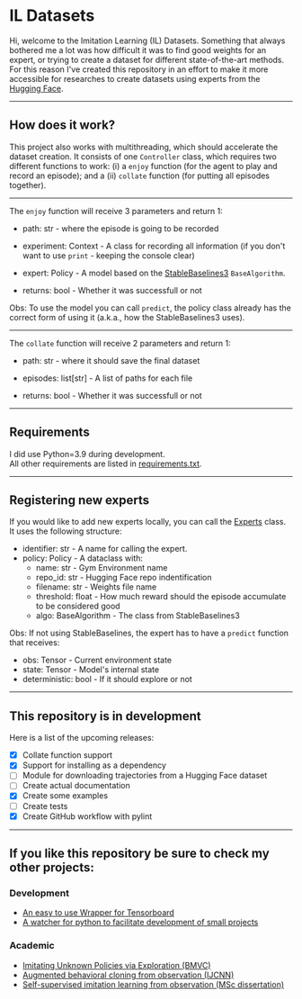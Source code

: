 # IL Datasets

Hi, welcome to the Imitation Learning (IL) Datasets.
Something that always bothered me a lot was how difficult it was to find good weights for an expert, or trying to create a dataset for different state-of-the-art methods.
For this reason I've created this repository in an effort to make it more accessible for researches to create datasets using experts from the [Hugging Face](https://huggingface.co/models?pipeline_tag=reinforcement-learning).

--- 
## How does it work?

This project also works with multithreading, which should accelerate the dataset creation.
It consists of one ``Controller`` class, which requires two different functions to work: (i) a ``enjoy`` function (for the agent to play and record an episode); and a (ii) ``collate`` function (for putting all episodes together).

---

The ``enjoy`` function will receive 3 parameters and return 1:

* path: str - where the episode is going to be recorded
* experiment: Context - A class for recording all information (if you don't want to use `print` - keeping the console clear)
* expert: Policy - A model based on the [StableBaselines3](https://stable-baselines3.readthedocs.io/en/master/) `BaseAlgorithm`.

* returns: bool - Whether it was successfull or not

Obs: To use the model you can call ``predict``, the policy class already has the correct form of using it (a.k.a., how the StableBaselines3 uses).

---

The ``collate`` function will receive 2 parameters and return 1:

* path: str - where it should save the final dataset
* episodes: list\[str\] - A list of paths for each file

* returns: bool - Whether it was successfull or not


---
## Requirements

I did use Python=3.9 during development. \
All other requirements are listed in [requirements.txt](./requirements.txt).

---
## Registering new experts

If you would like to add new experts locally, you can call the [Experts](./utils/experts.py) class. It uses the following structure:

* identifier: str - A name for calling the expert.
* policy: Policy - A dataclass with:
    * name: str - Gym Environment name
    * repo_id: str - Hugging Face repo indentification
    * filename: str - Weights file name
    * threshold: float - How much reward should the episode accumulate to be considered good
    * algo: BaseAlgorithm - The class from StableBaselines3

Obs: If not using StableBaselines, the expert has to have a `predict` function that receives:

* obs: Tensor - Current environment state
* state: Tensor - Model's internal state
* deterministic: bool - If it should explore or not

---
## This repository is in development

Here is a list of the upcoming releases:

- [x] Collate function support
- [X] Support for installing as a dependency
- [ ] Module for downloading trajectories from a Hugging Face dataset 
- [ ] Create actual documentation
- [X] Create some examples
- [ ] Create tests
- [X] Create GitHub workflow with pylint
 
---

## If you like this repository be sure to check my other projects:

### Development
- [An easy to use Wrapper for Tensorboard](https://github.com/NathanGavenski/Tensorboard-Wrapper)
- [A watcher for python to facilitate development of small projects](https://github.com/NathanGavenski/python-watcher)

### Academic
- [Imitating Unknown Policies via Exploration (BMVC)](https://arxiv.org/pdf/2008.05660.pdf)
- [Augmented behavioral cloning from observation (IJCNN)](https://arxiv.org/pdf/2004.13529.pdf)
- [Self-supervised imitation learning from observation (MSc dissertation)](https://repositorio.pucrs.br/dspace/bitstream/10923/17536/1/000500266-Texto%2Bcompleto-0.pdf)

